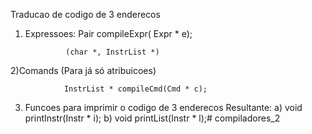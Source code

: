 Traducao de codigo de 3 enderecos

1) Expressoes: Pair compileExpr( Expr * e);

				(char *, InstrList *)

2)Comands (Para já só atribuicoes)

				InstrList * compileCmd(Cmd * c);

3) Funcoes para imprimir o codigo de 3 enderecos
	Resultante:
				a) void printInstr(Instr * i);
				b) void printList(Instr * l);# compiladores_2
